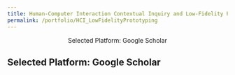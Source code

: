 ```yaml
---
title: Human-Computer Interaction Contextual Inquiry and Low-Fidelity Prototyping
permalink: /portfolio/HCI_LowFidelityPrototyping
---
```


<div align="center">
  Selected Platform: Google Scholar
</div>

##  Selected Platform: Google Scholar
